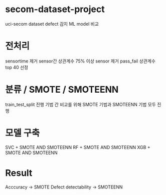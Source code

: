 # secom-dataset-project
uci-secom dataset defect 감지 ML model 비교

# 전처리
sensortime 제거
sensor간 상관계수 75% 이상 sensor 제거
pass_fail 상관계수 top 40 선정

# 분류 / SMOTE / SMOTEENN
train_test_split 진행
기법 간 비교를 위해 SMOTE 기법과 SMOTEENN 기법 모두 진행

# 모델 구축
SVC + SMOTE AND SMOTEENN
RF + SMOTE AND SMOTEENN
XGB + SMOTE AND SMOTEENN

# Result
Acccuracy -> SMOTE
Defect detectability -> SMOTEENN 
